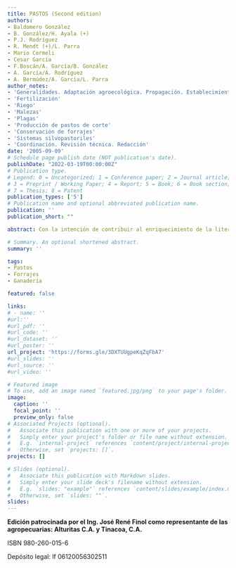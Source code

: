 ```yaml
---
title: PASTOS (Second edition)
authors:
- Baldomero González 
- B. González/H. Ayala (+)
- P.J. Rodríguez
- R. Mendt (+)/L. Parra
- Mario Cermeli
- Cesar García
- F.Boscán/A. García/B. González
- A. García/A. Rodríguez 
- A. Bermúdez/A. García/L. Parra 
author_notes:
- 'Generalidades. Adaptación agroecológica. Propagación. Establecimiento. Producción de pastos para pastoreo. Producción y calidad de los pastos' 
- 'Fertilización'
- 'Riego'
- 'Malezas'
- 'Plagas'
- 'Producción de pastos de corte'
- 'Conservación de forrajes'
- 'Sistemas silvopastoriles'
- 'Coordinación. Revisión técnica. Redacción'
date: '2005-09-09'
# Schedule page publish date (NOT publication's date).
publishDate: "2022-03-19T00:00:00Z"
# Publication type.
# Legend: 0 = Uncategorized; 1 = Conference paper; 2 = Journal article;
# 3 = Preprint / Working Paper; 4 = Report; 5 = Book; 6 = Book section;
# 7 = Thesis; 8 = Patent
publication_types: ['5']
# Publication name and optional abbreviated publication name.
publication: ''
publication_short: ""

abstract: Con la intención de contribuir al enriquecimiento de la literatura nacional actualizada, nos hemos propuesto iniciar con este libro de **Pastos**, el proceso de actualización de las publicaciones que nuestra institución ha realizado durante los últimos veinte y cinco (25) años, y que expresa la experiencia de investigadores de otras instituciones, de los productores y de los técnicos de **FUSAGRI** en sus programas de asistencia técnica e investigación aplicada en diversas regiones del país, y que han coadyuvado al crecimiento del sector agroproductivo nacional. En esta época de situaciones difíciles, mantenemos la visión de seguir contribuyendo, con el apoyo de productores y demás instituciones, al desarrollo rural del país y en particular de la cuenca del Lago de Maracaibo.

# Summary. An optional shortened abstract.
summary: ''

tags:
- Pastos
- Forrajes
- Ganadería

featured: false

links:
# - name: ''
#url:''
#url_pdf: ''
#url_code: ''
#url_dataset: ''
#url_poster: ''
url_project: 'https://forms.gle/3DXTUUgpeKqZqFbA7'
#url_slides: ''
#url_source: ''
#url_video: ''

# Featured image
# To use, add an image named `featured.jpg/png` to your page's folder. 
image:
  caption: ''
  focal_point: ''
  preview_only: false
# Associated Projects (optional).
#   Associate this publication with one or more of your projects.
#   Simply enter your project's folder or file name without extension.
#   E.g. `internal-project` references `content/project/internal-project/index.md`.
#   Otherwise, set `projects: []`.
projects: []

# Slides (optional).
#   Associate this publication with Markdown slides.
#   Simply enter your slide deck's filename without extension.
#   E.g. `slides: "example"` references `content/slides/example/index.md`.
#   Otherwise, set `slides: ""`.
slides:
---
```

**Edición patrocinada por el Ing. José René Finol como representante de las agropecuarias: Alturitas C.A. y Tinacoa, C.A.**

ISBN 980-260-015-6

Depósito legal: lf 06120056302511